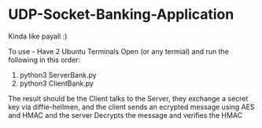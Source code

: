 # UDP-Socket-Banking-Application
Kinda like payall :)


To use - Have 2 Ubuntu Terminals Open (or any termial) and run the following in this order:

  1. python3 ServerBank.py
  2. python3 ClientBank.py

The result should be the Client talks to the Server, they exchange a secret key via diffie-hellmen,
and the client sends an ecrypted message using AES and HMAC and the server Decrypts the message and verifies the HMAC
